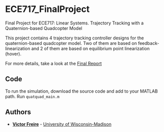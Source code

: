 # ECE717_FinalProject
Final Project for ECE717: Linear Systems. Trajectory Tracking with a Quaternion-based Quadcopter Model

This project contains 4 trajectory tracking controller designs for the quaternion-based quadcopter model.
Two of them are based on feedback-linearization and 2 of them are based on equilibrium point linearization (hover).

For more details, take a look at the [Final Report](https://github.com/freiremelgiz/ECE717_FinalProject/blob/master/ECE717_FREIRE_Final_Project.pdf)

## Code

To run the simulation, download the source code and add to your MATLAB path. Run `quatquad_main.m`


## Authors

* [**Victor Freire**](mailto:freiremelgiz@wisc.edu) - [University of Wisconsin-Madison](https://www.wisc.edu/)
